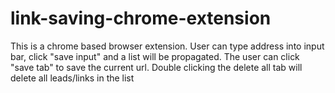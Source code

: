 # link-saving-chrome-extension
This is a chrome based browser extension. User can type address into input bar, click "save input" and a list will be propagated. The user can click "save tab" to save the current url. Double clicking the delete all tab will delete all leads/links in the list
